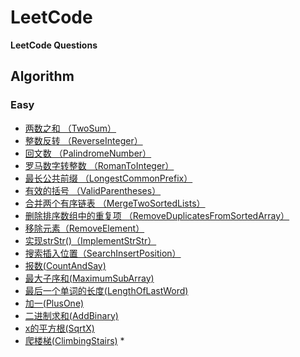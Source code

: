 # LeetCode

**LeetCode Questions**

## Algorithm

### Easy
- [两数之和 （TwoSum）](https://github.com/duyangs/LeetCode/blob/master/src/algorithm/easy/TwoSum.java)
- [整数反转 （ReverseInteger）](https://github.com/duyangs/LeetCode/blob/master/src/algorithm/easy/ReverseInteger.java)
- [回文数 （PalindromeNumber）](https://github.com/duyangs/LeetCode/blob/master/src/algorithm/easy/PalindromeNumber.java)
- [罗马数字转整数 （RomanToInteger）](https://github.com/duyangs/LeetCode/blob/master/src/algorithm/easy/RomanToInteger.java)
- [最长公共前缀 （LongestCommonPrefix）](https://github.com/duyangs/LeetCode/blob/master/src/algorithm/easy/LongestCommonPrefix.java)
- [有效的括号 （ValidParentheses）](https://github.com/duyangs/LeetCode/blob/master/src/algorithm/easy/ValidParentheses.java)
- [合并两个有序链表 （MergeTwoSortedLists）](https://github.com/duyangs/LeetCode/blob/master/src/algorithm/easy/MergeTwoSortedLists.java)
- [删除排序数组中的重复项 （RemoveDuplicatesFromSortedArray）](https://github.com/duyangs/LeetCode/blob/master/src/algorithm/easy/RemoveDuplicatesFromSortedArray.java)
- [移除元素（RemoveElement）](https://github.com/duyangs/LeetCode/blob/master/src/algorithm/easy/RemoveElement.java)
- [实现strStr()（ImplementStrStr）](https://github.com/duyangs/LeetCode/blob/master/src/algorithm/easy/ImplementStrStr.java)
- [搜索插入位置（SearchInsertPosition）](https://github.com/duyangs/LeetCode/blob/master/src/algorithm/easy/SearchInsertPosition.java)
- [报数(CountAndSay)](https://github.com/duyangs/LeetCode/blob/master/src/algorithm/easy/CountAndSay.java)
- [最大子序和(MaximumSubArray)](https://github.com/duyangs/LeetCode/blob/master/src/algorithm/easy/MaximumSubArray.java)
- [最后一个单词的长度(LengthOfLastWord)](https://github.com/duyangs/LeetCode/blob/master/src/algorithm/easy/LengthOfLastWord.java)
- [加一(PlusOne)](https://github.com/duyangs/LeetCode/blob/master/src/algorithm/easy/PlusOne.java)
- [二进制求和(AddBinary)](https://github.com/duyangs/LeetCode/blob/master/src/algorithm/easy/AddBinary.java)
- [x的平方根(SqrtX)](https://github.com/duyangs/LeetCode/blob/master/src/algorithm/easy/SqrtX.java)
- [爬楼梯(ClimbingStairs)](https://github.com/duyangs/LeetCode/blob/master/src/algorithm/easy/ClimbingStairs.java) *